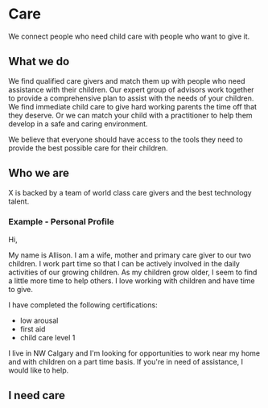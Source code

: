 # Care

We connect people who need child care with people who want to give it.

## What we do

We find qualified care givers and match them up with people who need assistance with their children.
Our expert group of advisors work together to provide a comprehensive plan to assist with the needs of your children.
We find immediate child care to give hard working parents the time off that they deserve. Or we can
match your child with a practitioner to help them develop in a safe and caring environment.

We believe that everyone should have access to the tools they need to provide the best possible care for their children.

## Who we are

X is backed by a team of world class care givers and the best technology talent.

### Example - Personal Profile

Hi,

My name is Allison. I am a wife, mother and primary care giver to our two children.
I work part time so that I can be actively involved in the daily activities of our growing children.
As my children grow older, I seem to find a little more time to help others. I love
working with children and have time to give.

I have completed the following certifications:

* low arousal
* first aid
* child care level 1


I live in NW Calgary and I'm looking for opportunities to work near my home and with children
on a part time basis. If you're in need of assistance, I would like to help.

## I need care
